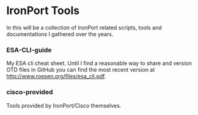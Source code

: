 # IronPort Tools

In this will be a collection of IronPort related scripts, tools and documentations I gathered over the years.

### ESA-CLI-guide
My ESA cli cheat sheet. Until I find a reasonable way to share and version OTD files in GitHub you can find the most recent version at http://www.roesen.org/files/esa_cli.pdf.

### cisco-provided
Tools provided by IronPort/Cisco themselves.
